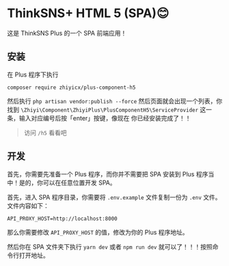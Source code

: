 # ThinkSNS+ HTML 5 (SPA)😊

这是 ThinkSNS Plus 的一个 SPA 前端应用！

## 安装

在 Plus 程序下执行

```shell
composer require zhiyicx/plus-component-h5
```

然后执行 `php artisan vendor:publish --force` 然后页面就会出现一个列表，你找到 `\Zhiyi\Component\ZhiyiPlus\PlusComponentH5\ServiceProvider` 这一条，输入对应编号后按「enter」按键，像现在 你已经安装完成了！！

> 访问 `/h5` 看看吧

## 开发

首先，你需要先准备一个 Plus 程序，而你并不需要把 SPA 安装到 Plus 程序当中！是的，你可以在任意位置开发 SPA。

首先，进入 SPA 程序目录，你需要将 `.env.example` 文件复制一份为 `.env` 文件。文件内容如下：

```env
API_PROXY_HOST=http://localhost:8000
```

那么你需要修改 `API_PROXY_HOST` 的值，修改为你的 Plus 程序地址。

然后你在 SPA 文件夹下执行 `yarn dev` 或者 `npm run dev` 就可以了！！！按照命令行打开地址。
